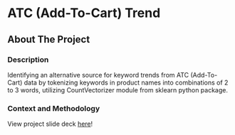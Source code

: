 # ATC (Add-To-Cart) Trend

## About The Project

### Description
Identifying an alternative source for keyword trends from ATC (Add-To-Cart) data by tokenizing keywords in product names into combinations of 2 to 3 words, utilizing CountVectorizer module from sklearn python package.

### Context and Methodology
View project slide deck [here](https://docs.google.com/presentation/d/1Zgr0o6ECUpTVJza90JMTt44OLb9qiUchiHlC8cV251s/edit?usp=sharing)!
